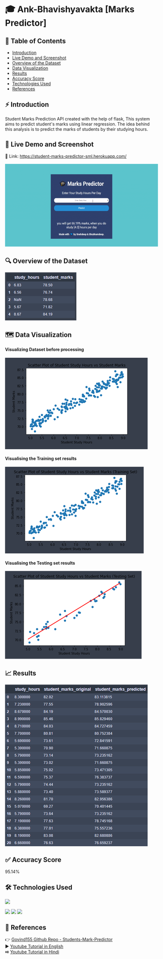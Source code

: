 # 🎓 Ank-Bhavishyavakta [Marks Predictor]

## 📝 Table of Contents
  * [Introduction](#⚡-introduction)
  * [Live Demo and Screenshot](#🚀-live-demo-and-screenshot)
  * [Overview of the Dataset](#🔍-overview-of-the-dataset)
  * [Data Visualization](#🗺️-data-visualization)
  * [Results](#📈-results)
  * [Accuracy Score](#✅-accuracy-score)
  * [Technologies Used](#🛠️-technologies-used)
  * [References](#🔗-references)
  
## ⚡ Introduction
Student Marks Prediction API created with the help of flask, This system aims to predict student's marks using linear regression. The idea behind this analysis is to predict the marks of students by their studying hours. <br/>

## 🚀 Live Demo and Screenshot
🔗 Link: https://student-marks-predictor-sml.herokuapp.com/   <br/><br/>
[![2](https://raw.githubusercontent.com/TheDudeThatCode/Ank-Bhavishyavakta/main/static/Images/Live-Demo.gif?token=AJ5N6V6DCSZPV7UNDGYLHWDAS7HFI)](https://student-marks-predictor-sml.herokuapp.com/)

## 🔍 Overview of the Dataset
![4](https://raw.githubusercontent.com/TheDudeThatCode/Ank-Bhavishyavakta/main/static/Images/Dataset-head.png?token=AJ5N6VYHRRZWGB7H7WV4FQDAS66UK)

## 🗺️ Data Visualization

#### Visualizing Dataset before processing
![5](https://raw.githubusercontent.com/TheDudeThatCode/Ank-Bhavishyavakta/main/static/Images/Visualizing-Dataset-before-processing.png?token=AJ5N6VZCJUZGKPJJICQOPC3AS66XI)

#### Visualising the Training set results
![6](https://raw.githubusercontent.com/TheDudeThatCode/Ank-Bhavishyavakta/main/static/Images/Visualising-Training-set-results.png?token=AJ5N6V64LXX4KBESDNXZTILAS66ZQ)

#### Visualising the Testing set results
![7](https://raw.githubusercontent.com/TheDudeThatCode/Ank-Bhavishyavakta/main/static/Images/Visualising-Testing-set-results.png?token=AJ5N6VYFOPG4BBMXAKUGZHLAS6626)

## 📈 Results
![8](https://raw.githubusercontent.com/TheDudeThatCode/Ank-Bhavishyavakta/main/static/Images/Results.png?token=AJ5N6V3S3UOKHQIY3WQS5GTAS6644)

## ✅ Accuracy Score
95.14%

## 🛠️ Technologies Used

![](https://forthebadge.com/images/badges/made-with-python.svg)

[<img target="_blank" src="https://flask.palletsprojects.com/en/1.1.x/_images/flask-logo.png" width=170>](https://flask.palletsprojects.com/en/1.1.x/) [<img target="_blank" src="https://number1.co.za/wp-content/uploads/2017/10/gunicorn_logo-300x85.png" width=280>](https://gunicorn.org) [<img target="_blank" src="https://scikit-learn.org/stable/_static/scikit-learn-logo-small.png" width=200>](https://scikit-learn.org/stable/) 


## 🔗 References
👉 [Govind155 Github Repo - Students-Mark-Predictor](https://github.com/Govind155/Students-Mark-Predictor) <br/>
▶️ [Youtube Tutorial in English](https://youtu.be/pMIwu5FwJ78) <br/>
⏯️ [Youtube Tutorial in Hindi](https://youtu.be/U_oJqcyc0eI)
